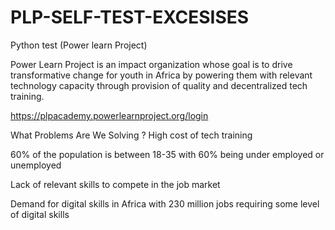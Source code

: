 # PLP-SELF-TEST-EXCESISES
Python test (Power learn Project)

Power Learn Project is an impact organization whose goal is to drive transformative change for youth in Africa by powering them with relevant technology capacity through provision of quality and decentralized tech training.

https://plpacademy.powerlearnproject.org/login

What Problems Are We Solving ?
High cost of tech training

60% of the population is between 18-35 with 60% being under employed or unemployed

Lack of relevant skills to compete in the job market

Demand for digital skills in Africa with 230 million jobs requiring some level of digital skills
